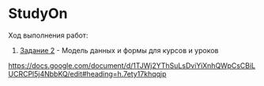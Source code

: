 # StudyOn

Ход выполнения работ:

1. [Задание 2](/readme/lr2.md) - Модель данных и формы для курсов и уроков

https://docs.google.com/document/d/1TJWj2YThSuLsDviYiXnhQWpCsCBiLUCRCPl5j4NbbKQ/edit#heading=h.7ety17khqqjp